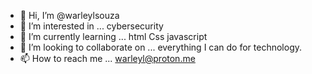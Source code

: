 - 👋 Hi, I’m @warleylsouza
- 👀 I’m interested in ... cybersecurity
- 🌱 I’m currently learning ... html Css javascript
- 💞️ I’m looking to collaborate on ... everything I can do for technology.
- 📫 How to reach me ... warleyl@proton.me

<!---
warleylsouza/warleylsouza is a ✨ special ✨ repository because its `README.md` (this file) appears on your GitHub profile.
You can click the Preview link to take a look at your changes.
--->
